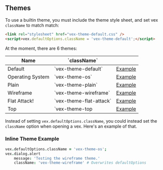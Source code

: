 ## Themes

To use a builtin theme, you must include the theme style sheet, and set vex `className` to match match:

```html
<link rel="stylesheet" href="vex-theme-default.css" />
<script>vex.defaultOptions.className = 'vex-theme-default';</script>
```

At the moment, there are 6 themes:

<table class="hs-table">
<tr>
<th>Name</th>
<th>`className`</th>
<th></th>
</tr>
<tbody>
<tr><td>Default</td><td>`vex-theme-default`</td><td><a href data-theme="vex-theme-default">Example</td></tr>
<tr><td>Operating System</td><td>`vex-theme-os`</td><td><a href data-theme="vex-theme-os">Example</td></tr>
<tr><td>Plain</td><td>`vex-theme-plain`</td><td><a href data-theme="vex-theme-plain">Example</td></tr>
<tr><td>Wireframe</td><td>`vex-theme-wireframe`</td><td><a href data-theme="vex-theme-wireframe">Example</td></tr>
<tr><td>Flat Attack!</td><td>`vex-theme-flat-attack`</td><td><a href data-theme="vex-theme-flat-attack">Example</td></tr>
<tr><td>Top</td><td>`vex-theme-top</td><td><a href data-theme="vex-theme-top">Example</td></tr>
</tbody>
</table>

Instead of setting `vex.defaultOptions.className`, you could instead set the `className` option when opening a vex. Here's an example of that.

### Inline Theme Example

```coffeescript
vex.defaultOptions.className = 'vex-theme-os';
vex.dialog.alert
    message: 'Testing the wireframe theme.'
    className: 'vex-theme-wireframe' # Overwrites defaultOptions
```

<!-- Resources for the demos -->
<p style="-webkit-transform: translateZ(0)"></p>
<script src="/vex/js/vex.js"></script>
<script src="/vex/js/vex.dialog.js"></script>
<link rel="stylesheet" href="/vex/css/vex.css" />
<link rel="stylesheet" href="/vex/css/vex-theme-default.css">
<link rel="stylesheet" href="/vex/css/vex-theme-os.css">
<link rel="stylesheet" href="/vex/css/vex-theme-plain.css">
<link rel="stylesheet" href="/vex/css/vex-theme-wireframe.css">
<link rel="stylesheet" href="/vex/css/vex-theme-flat-attack.css">
<link rel="stylesheet" href="/vex/css/vex-theme-top.css">
<script>
    (function(){
        vex.defaultOptions.className = 'vex-theme-os';

        $('[data-theme]').each(function(){
            $(this).click(function(e){
                e.preventDefault();
                vex.dialog.alert({
                    message: 'Testing the <code>' + $(this).data('theme') + '</code> theme.',
                    className: $(this).data('theme')
                });
                return false;
            });
        });
    })();
</script>